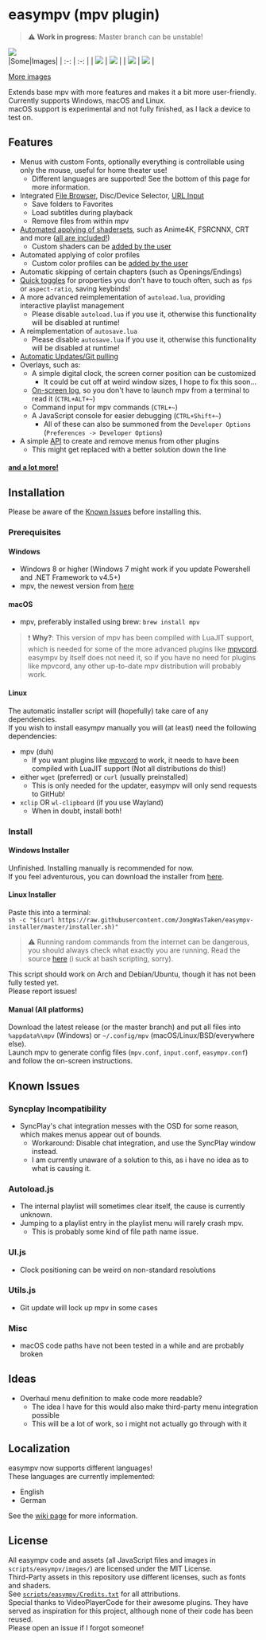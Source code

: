 # easympv (mpv plugin)

> :warning: **Work in progress**: Master branch can be unstable!  

![](https://github.com/JongWasTaken/easympv-installer/blob/d71bf546c9d12859bc383ab21f0114ae7fdb47c2/images/main.png)  
|Some|Images|
| :-: | :-: |
| ![](https://github.com/JongWasTaken/easympv-installer/blob/d71bf546c9d12859bc383ab21f0114ae7fdb47c2/images/browser.png) | ![](https://github.com/JongWasTaken/easympv-installer/blob/d71bf546c9d12859bc383ab21f0114ae7fdb47c2/images/playback.png) |
| ![](https://github.com/JongWasTaken/easympv-installer/blob/d71bf546c9d12859bc383ab21f0114ae7fdb47c2/images/shaders.png) | ![](https://github.com/JongWasTaken/easympv-installer/blob/d71bf546c9d12859bc383ab21f0114ae7fdb47c2/images/settings.png) |
  
[More images](https://github.com/JongWasTaken/easympv-installer/tree/d71bf546c9d12859bc383ab21f0114ae7fdb47c2/images)  
  
Extends base mpv with more features and makes it a bit more user-friendly.  
Currently supports Windows, macOS and Linux.  
macOS support is experimental and not fully finished, as I lack a device to test on.  

## Features
- Menus with custom Fonts, optionally everything is controllable using only the mouse, useful for home theater use!
    - Different languages are supported! See the bottom of this page for more information.
- Integrated [File Browser](https://github.com/JongWasTaken/easympv-installer/blob/d71bf546c9d12859bc383ab21f0114ae7fdb47c2/images/browser.png), Disc/Device Selector, [URL Input](https://github.com/JongWasTaken/easympv-installer/blob/d71bf546c9d12859bc383ab21f0114ae7fdb47c2/images/url.png)
    - Save folders to Favorites
    - Load subtitles during playback
    - Remove files from within mpv
- [Automated applying of shadersets](https://github.com/JongWasTaken/easympv-installer/blob/d71bf546c9d12859bc383ab21f0114ae7fdb47c2/images/shaders.png), such as Anime4K, FSRCNNX, CRT and more ([all are included!](https://github.com/JongWasTaken/easympv/tree/master/scripts/easympv/shaders))
    - Custom shaders can be [added by the user](https://github.com/JongWasTaken/easympv/wiki/Presets)
- Automated applying of color profiles
    - Custom color profiles can be [added by the user](https://github.com/JongWasTaken/easympv/wiki/Presets)
- Automatic skipping of certain chapters (such as Openings/Endings)
- [Quick toggles](https://github.com/JongWasTaken/easympv-installer/blob/d71bf546c9d12859bc383ab21f0114ae7fdb47c2/images/playback.png) for properties you don't have to touch often, such as `fps` or `aspect-ratio`, saving keybinds!
- A more advanced reimplementation of `autoload.lua`, providing interactive playlist management 
    - Please disable `autoload.lua` if you use it, otherwise this functionality will be disabled at runtime!
- A reimplementation of `autosave.lua`
    - Please disable `autosave.lua` if you use it, otherwise this functionality will be disabled at runtime!
- [Automatic Updates/Git pulling](https://github.com/JongWasTaken/easympv-installer/blob/d71bf546c9d12859bc383ab21f0114ae7fdb47c2/images/update.png)
- Overlays, such as:
    - A simple digital clock, the screen corner position can be customized
        - It could be cut off at weird window sizes, I hope to fix this soon...
    - [On-screen log](https://github.com/JongWasTaken/easympv-installer/blob/d71bf546c9d12859bc383ab21f0114ae7fdb47c2/images/log.png), so you don't have to launch mpv from a terminal to read it (`CTRL+ALT+~`)
    - Command input for mpv commands (`CTRL+~`)
    - A JavaScript console for easier debugging (`CTRL+Shift+~`)
        - All of these can also be summoned from the `Developer Options` (`Preferences -> Developer Options`)
- A simple [API](https://github.com/JongWasTaken/easympv/wiki/API) to create and remove menus from other plugins
    - This might get replaced with a better solution down the line
#### [and a lot more!](https://github.com/JongWasTaken/easympv-installer/blob/d71bf546c9d12859bc383ab21f0114ae7fdb47c2/images/settings.png)
## Installation
Please be aware of the [Known Issues](#known-issues) before installing this.  
### Prerequisites
#### Windows
- Windows 8 or higher (Windows 7 might work if you update Powershell and .NET Framework to v4.5+)
- mpv, the newest version from [here](https://sourceforge.net/projects/mpv-player-windows/files/64bit/)

#### macOS
- mpv, preferably installed using brew: `brew install mpv`  
> :exclamation: **Why?**: This version of mpv has been compiled with LuaJIT support, which is needed for some of the more advanced plugins like [mpvcord](https://github.com/yutotakano/mpvcord). easympv by itself does not need it, so if you have no need for plugins like mpvcord, any other up-to-date mpv distribution will probably work.  

#### Linux
The automatic installer script will (hopefully) take care of any dependencies.  
If you wish to install easympv manually you will (at least) need the following dependencies:
- mpv (duh)
    - If you want plugins like [mpvcord](https://github.com/yutotakano/mpvcord) to work, it needs to have been compiled with LuaJIT support (Not all distributions do this!)
- either `wget` (preferred) or `curl` (usually preinstalled)
    - This is only needed for the updater, easympv will only send requests to GitHub!
- `xclip` OR `wl-clipboard` (if you use Wayland)
    - When in doubt, install both!

### Install
#### Windows Installer
Unfinished. Installing manually is recommended for now.  
If you feel adventurous, you can download the installer from [here](https://github.com/JongWasTaken/easympv-installer/releases/latest).  

#### Linux Installer
Paste this into a terminal:  
`sh -c "$(curl https://raw.githubusercontent.com/JongWasTaken/easympv-installer/master/installer.sh)"`  
> :warning: Running random commands from the internet can be dangerous, you should always check what exactly you are running. Read the source [here](https://raw.githubusercontent.com/JongWasTaken/easympv-installer/master/installer.sh) (i suck at bash scripting, sorry).  

This script should work on Arch and Debian/Ubuntu, though it has not been fully tested yet.  
Please report issues!  
#### Manual (All platforms)
Download the latest release (or the master branch) and put all files into `%appdata%\mpv` (Windows) or `~/.config/mpv` (macOS/Linux/BSD/everywhere else).  
Launch mpv to generate config files (`mpv.conf`, `input.conf`, `easympv.conf`) and follow the on-screen instructions.  

## Known Issues
### Syncplay Incompatibility
- SyncPlay's chat integration messes with the OSD for some reason, which makes menus appear out of bounds.
    - Workaround: Disable chat integration, and use the SyncPlay window instead.
    - I am currently unaware of a solution to this, as i have no idea as to what is causing it.
### Autoload.js
- The internal playlist will sometimes clear itself, the cause is currently unknown.
- Jumping to a playlist entry in the playlist menu will rarely crash mpv.
    - This is probably some kind of file path name issue.
### UI.js
- Clock positioning can be weird on non-standard resolutions
### Utils.js
- Git update will lock up mpv in some cases
### Misc
- macOS code paths have not been tested in a while and are probably broken

## Ideas
- Overhaul menu definition to make code more readable?
    - The idea I have for this would also make third-party menu integration possible
    - This will be a lot of work, so i might not actually go through with it

## Localization
easympv now supports different languages!  
These languages are currently implemented:  
- English
- German
  
See the [wiki page](https://github.com/JongWasTaken/easympv/wiki/Localization) for more information.

## License
All easympv code and assets (all JavaScript files and images in `scripts/easympv/images/`) are licensed under the MIT License.  
Third-Party assets in this repository use different licenses, such as fonts and shaders.  
See [`scripts/easympv/Credits.txt`](https://github.com/JongWasTaken/easympv/blob/master/scripts/easympv/Credits.txt) for all attributions.  
Special thanks to VideoPlayerCode for their awesome plugins. They have served as inspiration for this project, although none of their code has been reused.  
Please open an issue if I forgot someone!  

